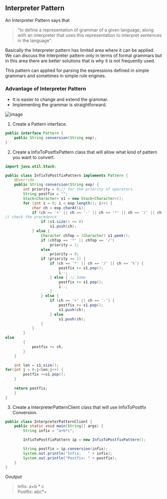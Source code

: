 ## Interpreter Pattern

An Interpreter Pattern says that
> "to define a representation of grammar of a given language, along with an interpreter that uses this representation to
> interpret sentences in the language".

Basically the Interpreter pattern has limited area where it can be applied. We can discuss the Interpreter pattern only
in terms of formal grammars but in this area there are better solutions that is why it is not frequently used.

This pattern can applied for parsing the expressions defined in simple grammars and sometimes in simple rule engines.

### Advantage of Interpreter Pattern

- It is easier to change and extend the grammar.
- Implementing the grammar is straightforward.

![image](https://www.javatpoint.com/images/designpattern/interpreteruml.jpg)

1) Create a Pattern interface.

```java
public interface Pattern {
    public String conversion(String exp);
}
```  

2) Create a InfixToPostfixPattern class that will allow what kind of pattern you want to convert.

```java
import java.util.Stack;

public class InfixToPostfixPattern implements Pattern {
    @Override
    public String conversion(String exp) {
        int priority = 0;// for the priority of operators.  
        String postfix = "";
        Stack<Character> s1 = new Stack<Character>();
        for (int i = 0; i < exp.length(); i++) {
            char ch = exp.charAt(i);
            if (ch == '+' || ch == '-' || ch == '*' || ch == '/' || ch == '%') {
// check the precedence  
                if (s1.size() <= 0)
                    s1.push(ch);
            } else {
                Character chTop = (Character) s1.peek();
                if (chTop == '*' || chTop == '/')
                    priority = 1;
                else
                    priority = 0;
                if (priority == 1) {
                    if (ch == '*' || ch == '/' || ch == '%') {
                        postfix += s1.pop();
                        i--;
                    } else { // Same  
                        postfix += s1.pop();
                        i--;
                    }
                } else {
                    if (ch == '+' || ch == '-') {
                        postfix += s1.pop();
                        s1.push(ch);
                    } else
                        s1.push(ch);
                }
            }
        }  
else
        {
            postfix += ch;
        }
    }

    int len = s1.size();  
for(int j = 0;j<len;j++) {
        postfix +=s1.pop();
    }
      
    return postfix;
    }   
}
```  

3) Create a InterpreterPatternClient class that will use InfixToPostfix Conversion.

```java
public class InterpreterPatternClient {
    public static void main(String[] args) {
        String infix = "a+b*c";

        InfixToPostfixPattern ip = new InfixToPostfixPattern();

        String postfix = ip.conversion(infix);
        System.out.println("Infix:   " + infix);
        System.out.println("Postfix: " + postfix);
    }
}
```

Ooutput
> Infix:   a+b * c  
Postfix: abc*+  